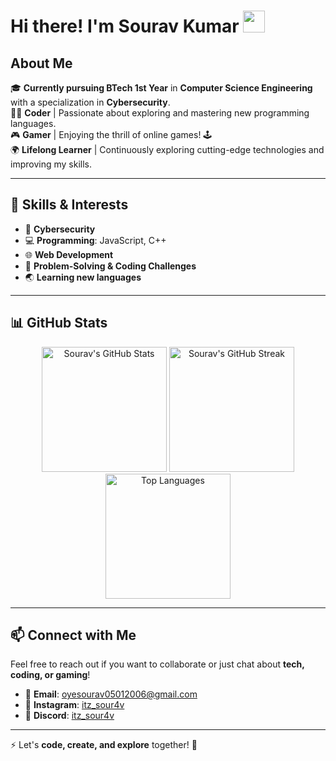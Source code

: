 # Hi there! I'm Sourav Kumar <img src="https://media.giphy.com/media/hvRJCLFzcasrR4ia7z/giphy.gif" width="35">

## About Me  
🎓 **Currently pursuing BTech 1st Year** in **Computer Science Engineering** with a specialization in **Cybersecurity**.  
🧑‍💻 **Coder** | Passionate about exploring and mastering new programming languages.  
🎮 **Gamer** | Enjoying the thrill of online games! 🕹️  
🌍 **Lifelong Learner** | Continuously exploring cutting-edge technologies and improving my skills.  

---

## 🚀 Skills & Interests  
- 🔐 **Cybersecurity**  
- 💻 **Programming**: JavaScript, C++  
- 🌐 **Web Development**  
- 🧩 **Problem-Solving & Coding Challenges**  
- 🌏 **Learning new languages**  

---

## 📊 GitHub Stats  

<div align="center">
  <img src="https://github-readme-stats.vercel.app/api?username=itzsouravkumar&show_icons=true&theme=radical&count_private=true" alt="Sourav's GitHub Stats" height="200px" />
  <img src="https://streak-stats.demolab.com/?user=itzsouravkumar&theme=radical" alt="Sourav's GitHub Streak" height="200px" />
</div>

<div align="center">
  <img src="https://github-readme-stats.vercel.app/api/top-langs/?username=itzsouravkumar&layout=compact&theme=radical" alt="Top Languages" height="200px" />
</div>

---

## 📫 Connect with Me  

Feel free to reach out if you want to collaborate or just chat about **tech, coding, or gaming**!  

- 📧 **Email**: [oyesourav05012006@gmail.com](mailto:oyesourav05012006@gmail.com)  
- 📸 **Instagram**: [itz_sour4v](https://www.instagram.com/itz_sour4v/)  
- 💬 **Discord**: [itz_sour4v](https://discord.com/channels/@me) 

---

⚡ Let's **code, create, and explore** together! 🚀  
